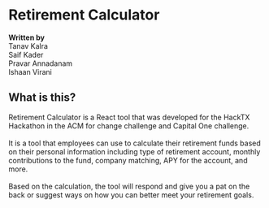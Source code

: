 # Retirement Calculator

**Written by**<br>
Tanav Kalra<br>
Saif Kader<br>
Pravar Annadanam<br>
Ishaan Virani<br>

## What is this?
Retirement Calculator is a React tool that was developed for the HackTX Hackathon in the ACM for change challenge and Capital One challenge. <br><br>
It is a tool that employees can use to calculate their retirement funds based on their personal information including type of retirement account, monthly contributions to the fund, company matching, APY for the account, and more. <br><br>
Based on the calculation, the tool will respond and give you a pat on the back or suggest ways on how you can better meet your retirement goals.
